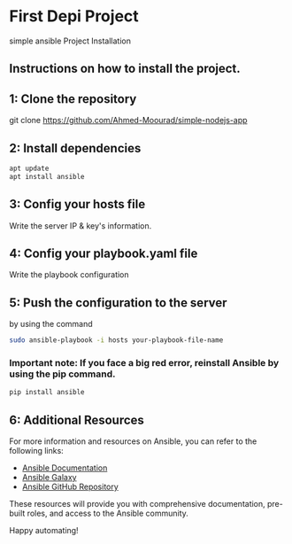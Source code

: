 # First Depi Project 

simple ansible Project 
Installation

## Instructions on how to install the project.

## 1: Clone the repository
git clone https://github.com/Ahmed-Moourad/simple-nodejs-app

## 2: Install dependencies
``` bash
apt update
apt install ansible
```
## 3: Config your hosts file 
 Write the server IP & key's information. 

## 4: Config your playbook.yaml file 
 Write the playbook configuration 

## 5: Push the configuration to the server 
by using the command 
``` bash
sudo ansible-playbook -i hosts your-playbook-file-name
```
### Important note: If you face a big red error, reinstall Ansible by using the pip command. ###

```bash
pip install ansible
```

## 6: Additional Resources
For more information and resources on Ansible, you can refer to the following links:

- [Ansible Documentation](https://docs.ansible.com/)
- [Ansible Galaxy](https://galaxy.ansible.com/)
- [Ansible GitHub Repository](https://github.com/ansible/ansible)

These resources will provide you with comprehensive documentation, pre-built roles, and access to the Ansible community.

Happy automating!